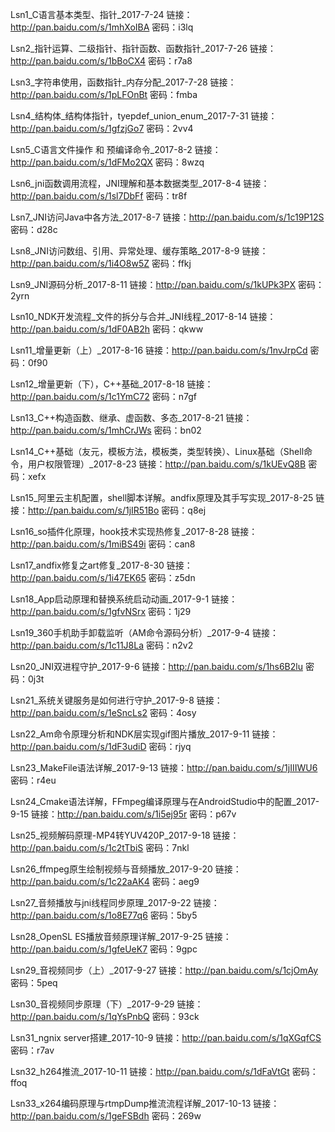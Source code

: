 Lsn1_C语言基本类型、指针_2017-7-24
链接：http://pan.baidu.com/s/1mhXoIBA 密码：i3lq

Lsn2_指针运算、二级指针、指针函数、函数指针_2017-7-26
链接：http://pan.baidu.com/s/1bBoCX4 密码：r7a8

Lsn3_字符串使用，函数指针_内存分配_2017-7-28
链接：http://pan.baidu.com/s/1pLFOnBt 密码：fmba

Lsn4_结构体_结构体指针，tyepdef_union_enum_2017-7-31
链接：http://pan.baidu.com/s/1gfzjGo7 密码：2vv4

Lsn5_C语言文件操作 和 预编译命令_2017-8-2
链接：http://pan.baidu.com/s/1dFMo2QX 密码：8wzq

Lsn6_jni函数调用流程，JNI理解和基本数据类型_2017-8-4
链接：http://pan.baidu.com/s/1sl7DbFf 密码：tr8f

Lsn7_JNI访问Java中各方法_2017-8-7
链接：http://pan.baidu.com/s/1c19P12S 密码：d28c

Lsn8_JNI访问数组、引用、异常处理、缓存策略_2017-8-9
链接：http://pan.baidu.com/s/1i4O8w5Z 密码：ffkj

Lsn9_JNI源码分析_2017-8-11
链接：http://pan.baidu.com/s/1kUPk3PX 密码：2yrn

Lsn10_NDK开发流程_文件的拆分与合并_JNI线程_2017-8-14
链接：http://pan.baidu.com/s/1dF0AB2h 密码：qkww

Lsn11_增量更新（上）_2017-8-16
链接：http://pan.baidu.com/s/1nvJrpCd 密码：0f90

Lsn12_增量更新（下），C++基础_2017-8-18
链接：http://pan.baidu.com/s/1c1YmC72 密码：n7gf

Lsn13_C++构造函数、继承、虚函数、多态_2017-8-21
链接：http://pan.baidu.com/s/1mhCrJWs 密码：bn02

Lsn14_C++基础（友元，模板方法，模板类，类型转换）、Linux基础（Shell命令，用户权限管理）_2017-8-23
链接：http://pan.baidu.com/s/1kUEvQ8B 密码：xefx

Lsn15_阿里云主机配置，shell脚本详解。andfix原理及其手写实现_2017-8-25
链接：http://pan.baidu.com/s/1jIR51Bo 密码：q8ej

Lsn16_so插件化原理，hook技术实现热修复_2017-8-28
链接：http://pan.baidu.com/s/1miBS49i 密码：can8

Lsn17_andfix修复之art修复_2017-8-30
链接：http://pan.baidu.com/s/1i47EK65 密码：z5dn

Lsn18_App启动原理和替换系统启动动画_2017-9-1
链接：http://pan.baidu.com/s/1gfvNSrx 密码：1j29


Lsn19_360手机助手卸载监听（AM命令源码分析）_2017-9-4
链接：http://pan.baidu.com/s/1c11J8La 密码：n2v2

Lsn20_JNI双进程守护_2017-9-6
链接：http://pan.baidu.com/s/1hs6B2lu 密码：0j3t

Lsn21_系统关键服务是如何进行守护_2017-9-8
链接：http://pan.baidu.com/s/1eSncLs2 密码：4osy

Lsn22_Am命令原理分析和NDK层实现gif图片播放_2017-9-11
链接：http://pan.baidu.com/s/1dF3udiD 密码：rjyq

Lsn23_MakeFile语法详解_2017-9-13
链接：http://pan.baidu.com/s/1jIIIWU6 密码：r4eu

Lsn24_Cmake语法详解，FFmpeg编译原理与在AndroidStudio中的配置_2017-9-15
链接：http://pan.baidu.com/s/1i5ej95r 密码：p67v


Lsn25_视频解码原理-MP4转YUV420P_2017-9-18
链接：http://pan.baidu.com/s/1c2tTbiS 密码：7nkl

Lsn26_ffmpeg原生绘制视频与音频播放_2017-9-20
链接：http://pan.baidu.com/s/1c22aAK4 密码：aeg9

Lsn27_音频播放与jni线程同步原理_2017-9-22
链接：http://pan.baidu.com/s/1o8E77q6 密码：5by5

Lsn28_OpenSL ES播放音频原理详解_2017-9-25
链接：http://pan.baidu.com/s/1gfeUeK7 密码：9gpc

Lsn29_音视频同步（上）_2017-9-27
链接：http://pan.baidu.com/s/1cjOmAy 密码：5peq

Lsn30_音视频同步原理（下）_2017-9-29
链接：http://pan.baidu.com/s/1qYsPnbQ 密码：93ck

Lsn31_ngnix server搭建_2017-10-9
链接：http://pan.baidu.com/s/1qXGqfCS 密码：r7av

Lsn32_h264推流_2017-10-11
链接：http://pan.baidu.com/s/1dFaVtGt 密码：ffoq

Lsn33_x264编码原理与rtmpDump推流流程详解_2017-10-13
链接：http://pan.baidu.com/s/1geFSBdh 密码：269w
